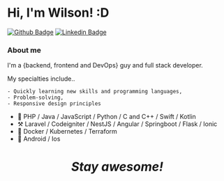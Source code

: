 # Hi, I'm Wilson! :D

[![Github Badge](https://img.shields.io/badge/-Github-000?style=flat-square&logo=Github&logoColor=white&link=https://github.com/WilsonRU)](https://github.com/WilsonRU)
[![Linkedin Badge](https://img.shields.io/badge/-LinkedIn-blue?style=flat-square&logo=Linkedin&logoColor=white&link=https://www.linkedin.com/in/wilson-m-bba835141/)](https://www.linkedin.com/in/wilson-m-bba835141/)

### About me
I'm a {backend, frontend and DevOps} guy and full stack developer.

My specialties include..

    - Quickly learning new skills and programming languages,
    - Problem-solving,
    - Responsive design principles

- :scroll: PHP / Java / JavaScript / Python / C and C++ / Swift / Kotlin
- :hammer_and_pick: Laravel / Codeigniter / NestJS / Angular / Springboot / Flask / Ionic
- :wrench: Docker / Kubernetes / Terraform
- :iphone: Android / Ios

<h1 align='center'><i>Stay awesome!</i></h1>
